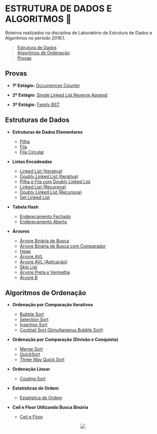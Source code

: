 # ESTRUTURA DE DADOS E ALGORITMOS :game_die:

Roteiros realizados na disciplina de Laboratório de Estrutura de Dados e Algoritmos no período 2019.1.

> [Estrutura de Dados](#estruturas-de-dados)  
> [Algoritmos de Ordenação](#algoritmos-de-ordenação)  
> [Provas](#provas)
  


## Provas

* **1º Estágio:** [Occurrences Counter](Provas/PP1_OccurrencesCounter)

* **2º Estágio:** [Single Linked List Reverse Append](Provas/PP2_SingleLinkedListReverseAppend)

* **3º Estágio:** [Family BST](Provas/PP3_FamilyBST)


## Estruturas de Dados

* **Estruturas de Dados Elementares**

    * [Pilha](/DataStructures/R05_Pilha_FilaCircular#pilha)
    * [Fila](DataStructures/R05_Pilha_FilaCircular#fila)
    * [Fila Circular](DataStructures/R05_Pilha_FilaCircular#fila-circular)

* **Listas Encadeadas**

    * [Linked List (Iterativa)](DataStructures/R06_LinkedList_Iterativa#lista-encadeada-simples)
    * [Doubly Linked List (Iterativa)](DataStructures/R06_LinkedList_Iterativa#lista-duplamente-encadeada)
    * [Pilha e Fila com Doubly Linked List](DataStructures/R06_LinkedList_Iterativa)
    * [Linked List (Recursiva)](DataStructures/R07_LinkedList_Recursiva#lista-encadeada-simples)
    * [Doubly Linked List (Recursiva)](DataStructures/R07_LinkedList_Recursiva#lista-duplamente-encadeada)
    * [Set Linked List](DataStructures/R10_SetLinkedList#set-linked-list)

* **Tabela Hash**
    
    * [Endereçamento Fechado](DataStructures/R08_TabelaHash_EndFechado#tabelas-hash)
    * [Endereçamento Aberto](DataStructures/R09_TabelaHash_EndAberto#tabelas-hash)

* **Árvores**

    * [Árvore Binária de Busca](DataStructures/Trees/R11_ArvoreBinariaDeBusca#-árvore-binária-de-busca)
    * [Árvore Binária de Busca com Comparador](DataStructures/Trees/R12_BSTComparatorSorting#-árvore-binária-de-busca)
    * [Heap](DataStructures/Trees/R13_Heap#heap)
    * [Árvore AVL](/Trees/R14_ArvoreAVL#-árvore-avl)
    * [Árvore AVL (Aplicação)](DataStructures/Trees/R15_ArvoreAVLCountFill#árvore-avl-aplicação)
    * [Skip List](DataStructures/Trees/R16_SkipList#skip-lists)
    * [Árvore Preta e Vermelha](DataStructures/Trees/R17_ArvorePV#árvores-preto-e-vermelho)
    * [Árvore B](DataStructures/Trees/R18_ArvoreB#árvore-b)

## Algoritmos de Ordenação

* **Ordenação por Comparação Iterativos**

    * [Bubble Sort](/Sorting_Algorithms/R01_SimpleSorting#-bubble-sort)
    * [Selection Sort](/Sorting_Algorithms/R01_SimpleSorting#-selection-sort)
    * [Insertion Sort](/Sorting_Algorithms/R01_SimpleSorting#-insertion-sort)
    * [Cocktail Sort (Simultaneous Bubble Sort)](/Sorting_Algorithms/R01_SimpleSorting#-simultaneous-bubbleSort-cocktail-sort)

* **Ordenação por Comparação (Divisão e Conquista)**

    * [Merge Sort](/Sorting_Algorithms/R02_RecursiveSorting#-merge-sort)
    * [QuickSort](/Sorting_Algorithms/R02_RecursiveSorting#-quicksort)
    * [Three Way Quick Sort](/Sorting_Algorithms/R02_RecursiveSorting#-3-way-quicksort)

* **Ordenação Linear**
    * [Couting Sort](/Sorting_Algorithms/R03_LinearSorting#-couting-sort)

* **Estatísticas de Ordem**
    * [Estatística de Ordem](/Sorting_Algorithms/R04_SelectionAndBinarySearch#estatística-de-ordem-utilizando-selection)

* **Ceil e Floor Utilizando Busca Binária**
    * [Ceil e Floor](/Sorting_Algorithms/R04_SelectionAndBinarySearch#busca-binária)


<p align="center">
    <img src="http://alumni.computacao.ufcg.edu.br/static/logica/images/logo.png"/>
</p>
